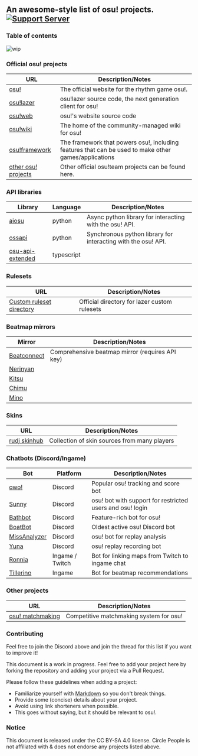 ## An awesome-style list of osu! projects. [![Support Server](https://img.shields.io/discord/211953616918020107.svg?color=7289da&label=Circle%20People&logo=discord&style=flat-square)](https://discord.gg/circlepeople)

### Table of contents

![wip](https://img.shields.io/badge/note-Work%20in%20progress-yellow)

### Official osu! projects

| URL                                                   | Description/Notes                                                                                    |
|-------------------------------------------------------|------------------------------------------------------------------------------------------------------|
| [osu!](https://osu.ppy.sh)                            | The official website for the rhythm game osu!.                                                       | 
| [osu!lazer](https://github.com/ppy/osu)               | osu!lazer source code, the next generation client for osu!                                           |
| [osu!web](https://github.com/ppy/osu-web)             | osu!'s website source code                                                                           |
| [osu!wiki](https://github.com/ppy/osu-wiki)           | The home of the community-managed wiki for osu!                                                      |
| [osu!framework](https://github.com/ppy/osu-framework) | The framework that powers osu!, including features that can be used to make other games/applications |
| [other osu! projects](https://github.com/ppy)         | Other official osu!team projects can be found here.                                                  |

### API libraries

| Library    | Language | Description/Notes                                       |
|------------|----------|---------------------------------------------------------|
| [aiosu](https://github.com/niceaesth/aiosu)  | python   | Async python library for interacting with the osu! API. | 
| [ossapi](https://github.com/circleguard/ossapi) | python   | Synchronous python library for interacting with the osu! API. |
| [osu-api-extended](https://github.com/cyperdark/osu-api-extended)   | typescript  |                                                         |

### Rulesets

| URL | Description/Notes |
|-----|-------------------|
| [Custom ruleset directory](https://github.com/ppy/osu/discussions/13096) | Official directory for lazer custom rulesets |

### Beatmap mirrors

| Mirror | Description/Notes |
|--------|-------------------|
| [Beatconnect](https://beatconnect.io/) | Comprehensive beatmap mirror (requires API key) |
| [Nerinyan](https://nerinyan.moe/) | |
| [Kitsu](https://kitsu.moe/) | |
| [Chimu](https://chimu.moe/) | |
| [Mino](https://catboy.best/) | |

### Skins 

| URL | Description/Notes |
|-----|-------------------|
| [rudj skinhub](https://github.com/rudj-skinhub/woal) | Collection of skin sources from many players |

### Chatbots (Discord/Ingame) 

| Bot | Platform | Description/Notes |
|-----|----------|-------------------|
| [owo!](http://owo-bot.xyz/) | Discord | Popular osu! tracking and score bot |
| [Sunny](https://discord.com/oauth2/authorize?client_id=376679719044907019&scope=bot) | Discord | osu! bot with support for restricted users and osu! login |
| [Bathbot](https://discord.com/api/oauth2/authorize?client_id=297073686916366336&permissions=309238025216&scope=bot%20applications.commands) | Discord | Feature-rich bot for osu! |
| [BoatBot](https://docs.iaace.gg/) | Discord | Oldest active osu! Discord bot |
| [MissAnalyzer](https://top.gg/bot/752035690237394944) | Discord | osu! bot for replay analysis |
| [Yuna](https://top.gg/bot/832597585923014676) | Discord | osu! replay recording bot |
| [Ronnia](https://ronnia.me/) | Ingame / Twitch | Bot for linking maps from Twitch to ingame chat |
| [Tillerino](https://github.com/Tillerino/Tillerinobot/wiki) | Ingame | Bot for beatmap recommendations |




### Other projects

| URL | Description/Notes |
|-----|-------------------|
| [osu! matchmaking](https://oma.hwc.hr/) | Competitive matchmaking system for osu! |

### Contributing

Feel free to join the Discord above and join the thread for this list if you want to improve it!

This document is a work in progress. Feel free to add your project here by forking the repository and adding your project via a Pull Request. 

Please follow these guidelines when adding a project:
- Familiarize yourself with [Markdown](https://www.markdownguide.org/cheat-sheet/) so you don't break things.
- Provide some (concise) details about your project.
- Avoid using link shorteners when possible.
- This goes without saying, but it should be relevant to osu!.

### Notice
This document is released under the CC BY-SA 4.0 license. Circle People is not affiliated with & does not endorse any projects listed above. 
